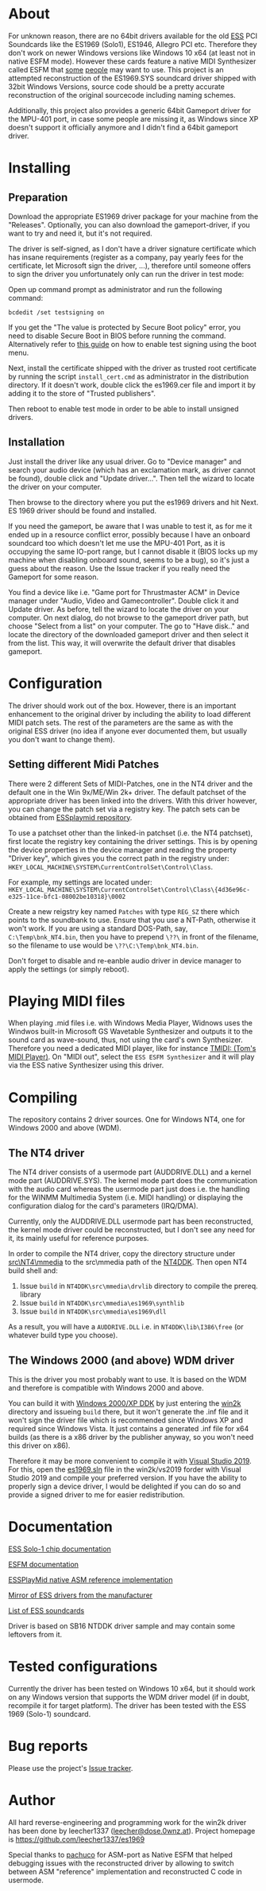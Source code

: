 About
=====
For unknown reason, there are no 64bit drivers available for the old 
[ESS](https://en.wikipedia.org/wiki/ESS_Technology) PCI Soundcards like 
the ES1969 (Solo1), ES1946, Allegro PCI etc.
Therefore they don't work on newer Windows versions like Windows 10 x64
(at least not in native ESFM mode).
However these cards feature a native MIDI Synthesizer called ESFM that 
[some](https://github.com/Wohlstand/OPL3BankEditor/issues/164) 
[people](https://github.com/leecher1337/ntvdmx64/issues/203) may want
to use.
This project is an attempted reconstruction of the ES1969.SYS soundcard
driver shipped with 32bit Windows Versions, source code should be a pretty
accurate reconstruction of the original sourcecode including naming schemes.

Additionally, this project also provides a generic 64bit Gameport driver for 
the MPU-401 port, in case some people are missing it, as Windows since XP
doesn't support it officially anymore and I didn't find a 64bit gameport 
driver.

Installing
==========

Preparation
-----------
Download the appropriate ES1969 driver package for your machine from the 
"Releases".
Optionally, you can also download the gameport-driver, if you want to try
and need it, but it's not required.

The driver is self-signed, as I don't have a driver signature certificate which 
has insane requirements (register as a company, pay yearly fees for the 
certificate, let Microsoft sign the driver, ...), therefore until someone 
offers to sign  the driver you unfortunately only can run the driver in test 
mode:

Open up command prompt as administrator and run the following command:
```
bcdedit /set testsigning on
```
If you get the "The value is protected by Secure Boot policy" error, you need 
to disable Secure Boot in BIOS before running the command.
Alternatively refer to 
[this guide](https://www.thewindowsclub.com/disable-driver-signature-enforcement-windows)
on how to enable test signing using the boot menu.

Next, install the certificate shipped with the driver as trusted root 
certificate by running the script `install_cert.cmd` as administrator 
in the distribution directory.
If it doesn't work, double click the es1969.cer file and import it by
adding it to the store of "Trusted publishers".

Then reboot to enable test mode in order to be able to install unsigned drivers.

Installation
------------
Just install the driver like any usual driver. Go to "Device manager" and
search your audio device (which has an exclamation mark, as driver cannot
be found), double click and "Update driver...".
Then tell the wizard to locate the driver on your computer.

Then browse to the directory where you put the es1969 drivers and hit Next.
ES 1969 driver should be found and installed.

If you need the gameport, be aware that I was unable to test it, as 
for me it ended up in a resource conflict error, possibly because I have 
an onboard soundcard too which doesn't let me use the MPU-401 Port, as it
is occupying the same IO-port range, but I cannot disable it (BIOS locks up 
my machine when disabling onboard sound, seems to be a bug), so it's just
a guess about the reason.
Use the Issue tracker if you really need the Gameport for some reason.

You find a device like i.e. "Game port for Thrustmaster ACM" in Device 
manager under  "Audio, Video and Gamecontroller". Double click it and 
Update driver. As before, tell the wizard to locate the driver on your computer.
On next dialog, do not browse to the gameport driver path, but choose
"Select from a list" on your computer. The go to "Have disk.." and locate
the directory of the downloaded gameport driver and then select it from 
the list. This way, it will overwrite the default driver that disables 
gameport.

Configuration
=============
The driver should work out of the box. However, there is an important 
enhancement to the original driver by including the ability to load different
MIDI patch sets. The rest of the parameters are the same as with the original
ESS driver (no idea if anyone ever documented them, but usually you don't
want to change them).

Setting different Midi Patches
------------------------------
There were 2 different Sets of MIDI-Patches, one in the NT4 driver
and the default one in the Win 9x/ME/Win 2k+ driver.
The default patchset of the appropriate driver has been linked into the
drivers. With this driver however, you can change the patch set via a registry
key.
The patch sets can be obtained from 
[ESSplaymid repository](https://github.com/pachuco/ESSPlayMid/tree/master/bin).

To use a patchset other than the linked-in patchset (i.e. the NT4 patchset),
first locate the registry key containing the driver settings. 
This is by opening the device properties in the device manager and reading
the property "Driver key", which gives you the correct path in the registry 
under: `HKEY_LOCAL_MACHINE\SYSTEM\CurrentControlSet\Control\Class`.

For example, my settings are located under: 
`HKEY_LOCAL_MACHINE\SYSTEM\CurrentControlSet\Control\Class\{4d36e96c-e325-11ce-bfc1-08002be10318}\0002`

Create a new reigstry key named `Patches` with type `REG_SZ` there which 
points to the soundbank to use.
Ensure that you use a NT-Path, otherwise it won't work. If you are using
a standard DOS-Path, say, `C:\Temp\bnk_NT4.bin`, then you have to prepend
`\??\` in front of the filename, so the filename to use would be 
`\??\C:\Temp\bnk_NT4.bin`.

Don't forget to disable and re-eanble audio driver in device manager to apply
the settings (or simply reboot).

Playing MIDI files
==================
When playing .mid files i.e. with Windows Media Player, Widnows uses the 
Windwos built-in Microsoft GS Wavetable Synthesizer and outputs it to the 
sound card as wave-sound, thus, not using the card's own Synthesizer.
Therefore you need a dedicated MIDI player, like for instance 
[TMIDI: (Tom's MIDI Player)](https://www.grandgent.com/tom/projects/tmidi/).
On "MIDI out", select the `ESS ESFM Synthesizer` and it will play via the 
ESS native Synthesizer using this driver.

Compiling
=========
The repository contains 2 driver sources. One for Windows NT4, one for 
Windows 2000 and above (WDM). 

The NT4 driver
--------------
The NT4 driver consists of a usermode part (AUDDRIVE.DLL) and a kernel mode 
part (AUDDRIVE.SYS). The kernel mode part does the communication with the
audio card whereas the usermode part just does i.e. the handling for the 
WINMM Multimedia System (i.e. MIDI handling) or displaying the configuration
dialog for the card's parameters (IRQ/DMA).

Currently, only the AUDDRIVE.DLL usermode part has been reconstructed,
the kernel mode driver could be reconstructed, but I don't see any need 
for it, its mainly useful for reference purposes.

In order to compile the NT4 driver, copy the directory structure under
[src\NT4\mmedia](NT4/) to the src\mmedia path of the 
[NT4DDK](https://winworldpc.com/product/windows-sdk-ddk/nt-40).
Then open NT4 build shell and:

1) Issue `build` in `NT4DDK\src\mmedia\drvlib` directory to compile the 
prereq. library 
2) Issue `build` in `NT4DDK\src\mmedia\es1969\synthlib` 
3) Issue `build` in `NT4DDK\src\mmedia\es1969\dll`

As a result, you will have a `AUDDRIVE.DLL` i.e. in `NT4DDK\lib\I386\free`
(or whatever build type you choose).

The Windows 2000 (and above) WDM driver
---------------------------------------
This is the driver you most probably want to use. It is based on the WDM and
therefore is compatible with Windows 2000 and above.

You can build it with 
[Windows 2000/XP DDK](https://winworldpc.com/product/windows-sdk-ddk/2003-nt-52)
by just entering the [win2k](src/win2k/) directory and issueing `build` there, 
but it won't generate the .inf file and it won't sign the driver file which 
is recommended since Windows XP and required since Windows Vista.
It just contains a generated .inf file for x64 builds (as there is a x86 
driver by the publisher anyway, so you won't need this driver on x86).

Therefore it may be more convenient to compile it with 
[Visual Studio 2019](https://visualstudio.microsoft.com/vs/older-downloads/).
For this, open the [es1969.sln](src/win2k/vs2019/es1969.sln) file in the 
win2k/vs2019 forder with Visual Studio 2019 and compile your preferred 
version.
If you have the ability to properly sign a device driver, I would be delighted
if you can do so and provide a signed driver to me for easier redistribution.

Documentation
=============
[ESS Solo-1 chip documentation](https://www.alsa-project.org/files/pub/manuals/ess/DsSolo1.pdf)

[ESFM documentation](https://github.com/jwt27/esfm)

[ESSPlayMid native ASM reference implementation](https://github.com/pachuco/ESSPlayMid)

[Mirror of ESS drivers from the manufacturer](https://www.zx.net.nz/mirror/www.esstech.com/techsupp/drivers.html)

[List of ESS soundcards](https://dosdays.co.uk/topics/Manufacturers/ess.php)

Driver is based on SB16 NTDDK driver sample and may contain some leftovers 
from it.

Tested configurations
=====================
Currently the driver has been tested on Windows 10 x64, but it should work on
any Windows version that supports the WDM driver model (if in doubt, recompile
it for target platform).
The driver has been tested with the ESS 1969 (Solo-1) soundcard.

Bug reports
===========
Please use the project's [Issue tracker](https://github.com/leecher1337/es1969/issues).

Author
======
All hard reverse-engineering and programming work for the win2k driver has been 
done by leecher1337 (leecher@dose.0wnz.at).
Project homepage is https://github.com/leecher1337/es1969 

Special thanks to [pachuco](https://github.com/pachuco/ESSPlayMid) for ASM-port 
as Native ESFM that helped debugging issues with the reconstructed driver by 
allowing to switch between ASM "reference" implementation and reconstructed C 
code in usermode.
